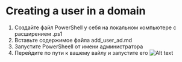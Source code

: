 # Creating a user in a domain
1) Создайте файл PowerShell у себя на локальном компьютере с расширением .ps1
2) Вставьте содержимое файла add_user_ad.md
3) Запустите PowerSheell от имени администратора
4) Перейдите по пути к вашему вайлу и запустите его
![Alt text](https://example.com/path/to/image.png)